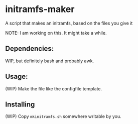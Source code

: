 # initramfs-maker
A script that makes an initramfs, based on the files you give it

NOTE: I am working on this. It might take a while.

## Dependencies:
WIP, but definitely bash and probably awk.



## Usage:
(WIP)
Make the file like the configfile template.



## Installing
(WIP)
Copy `mkinitramfs.sh` somewhere writable by you.
